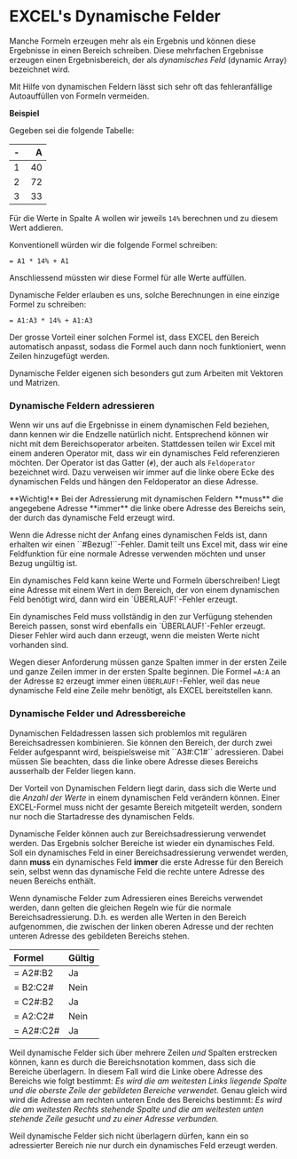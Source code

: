 # EXCEL's Dynamische Felder

Manche Formeln erzeugen mehr als ein Ergebnis und können diese Ergebnisse in einen Bereich schreiben. Diese mehrfachen Ergebnisse erzeugen einen Ergebnisbereich, der als *dynamisches Feld* (dynamic Array) bezeichnet wird.

<p class="alert alert-success" markdown="1">
Mit Hilfe von dynamischen Feldern lässt sich sehr oft das fehleranfällige Autoauffüllen von Formeln vermeiden.
</p>

**Beispiel**

Gegeben sei die folgende Tabelle: 

| - | A |
| :---: | ---: |
| 1 | 40 |
| 2 | 72 |
| 3 | 33 | 

Für die Werte in Spalte A wollen wir jeweils ``14%`` berechnen und zu diesem Wert addieren.

Konventionell würden wir die folgende Formel schreiben: 

```EXCEL
= A1 * 14% + A1
```

Anschliessend müssten wir diese Formel für alle Werte auffüllen. 

Dynamische Felder erlauben es uns, solche Berechnungen in eine einzige Formel zu schreiben: 

```EXCEL
= A1:A3 * 14% + A1:A3
```

Der grosse Vorteil einer solchen Formel ist, dass EXCEL den Bereich automatisch anpasst, sodass die Formel auch dann noch funktioniert, wenn Zeilen hinzugefügt werden.

<p class="alert alert-success" markdown="1">
Dynamische Felder eigenen sich besonders gut zum Arbeiten mit Vektoren und Matrizen.
</p>

### Dynamische Feldern adressieren

Wenn wir uns auf die Ergebnisse in einem dynamischen Feld beziehen, dann kennen wir die Endzelle natürlich nicht. Entsprechend können wir nicht mit dem Bereichsoperator arbeiten. Stattdessen teilen wir Excel mit einem anderen Operator mit, dass wir ein dynamisches Feld referenzieren möchten. Der Operator ist das Gatter (`#`), der auch als `Feldoperator` bezeichnet wird. Dazu verweisen wir immer auf die linke obere Ecke des dynamischen Felds und hängen den Feldoperator an diese Adresse. 

<p class="alert alert-warning" markdown="1">
**Wichtig!** Bei der Adressierung mit dynamischen Feldern **muss** die angegebene Adresse **immer** die linke obere Adresse des Bereichs sein, der durch das dynamische Feld erzeugt wird. 
</p>

<p class="alert alert-warning" markdown="1">
Wenn die Adresse nicht der Anfang eines dynamischen Felds ist, dann erhalten wir einen ``#Bezug!``-Fehler. Damit teilt uns Excel mit, dass wir eine Feldfunktion für eine normale Adresse verwenden möchten und unser Bezug ungültig ist.
</p>

<p class="alert alert-warning" markdown="1">
Ein dynamisches Feld kann keine Werte und Formeln überschreiben! Liegt eine Adresse mit einem Wert in dem Bereich, der von einem dynamischen Feld benötigt wird, dann wird ein `ÜBERLAUF!`-Fehler erzeugt. 
</p>

<p class="alert alert-danger" markdown="1">
Ein dynamisches Feld muss vollständig in den zur Verfügung stehenden Bereich passen, sonst wird ebenfalls ein `ÜBERLAUF!`-Fehler erzeugt. Dieser Fehler wird auch dann erzeugt, wenn die meisten Werte nicht vorhanden sind.  
</p>

Wegen dieser Anforderung müssen ganze Spalten immer in der ersten Zeile und ganze Zeilen immer in der ersten Spalte beginnen. Die Formel ``=A:A`` an der Adresse ``B2`` erzeugt immer einen ``ÜBERLAUF!``-Fehler, weil das neue dynamische Feld eine Zeile mehr benötigt, als EXCEL bereitstellen kann. 

### Dynamische Felder und Adressbereiche

<p class="alert alert-info" markdown="1">
Dynamischen Feldadressen lassen sich problemlos mit regulären Bereichsadressen kombinieren. Sie können den Bereich, der durch zwei Felder aufgespannt wird, beispielsweise mit ``A3#:C1#`` adressieren. Dabei müssen Sie beachten, dass die linke obere Adresse dieses Bereichs ausserhalb der Felder liegen kann.
</p>

Der Vorteil von Dynamischen Feldern liegt darin, dass sich die Werte und die *Anzahl der Werte* in einem dynamischen Feld verändern können. Einer EXCEL-Formel muss nicht der gesamte Bereich mitgeteilt werden, sondern nur noch die Startadresse des dynamischen Felds. 

Dynamische Felder können auch zur Bereichsadressierung verwendet werden. Das Ergebnis solcher Bereiche ist wieder ein dynamisches Feld. Soll ein dynamisches Feld in einer Bereichsadressierung verwendet werden, dann **muss** ein dynamisches Feld **immer** die erste Adresse für den Bereich sein, selbst wenn das dynamische Feld die rechte untere Adresse des neuen Bereichs enthält.

<p class="alert alert-success" markdown="1">
Wenn dynamische Felder zum Adressieren eines Bereichs verwendet werden, dann gelten die gleichen Regeln wie für die normale Bereichsadressierung. D.h. es werden alle Werten in den Bereich aufgenommen, die zwischen der linken oberen Adresse und der rechten unteren Adresse des gebildeten Bereichs stehen.
</p>

| Formel | Gültig |
| :--- | :--- |
| = A2#:B2 | Ja |
| = B2:C2# | Nein | 
| = C2#:B2 | Ja |
| = A2:C2# | Nein |
| = A2#:C2# | Ja | 

Weil dynamische Felder sich über mehrere Zeilen *und* Spalten erstrecken können, kann es durch die Bereichsnotation kommen, dass sich die Bereiche überlagern. In diesem Fall wird die Linke obere Adresse des Bereichs wie folgt bestimmt: *Es wird die am weitesten Links liegende Spalte und die oberste Zeile der gebildeten Bereiche verwendet.* Genau gleich wird wird die Adresse am rechten unteren Ende des Bereichs bestimmt: *Es wird die am weitesten Rechts stehende Spalte und die am weitesten unten stehende Zeile gesucht und zu einer Adresse verbunden.* 

Weil dynamische Felder sich nicht überlagern dürfen, kann ein so adressierter Bereich nie nur durch ein dynamisches Feld erzeugt werden.
